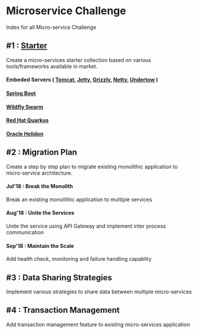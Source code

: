 # Microservice Challenge
Index for all Micro-service Challenge

## #1 : [Starter](https://github.com/ERS-HCL/microservice-starter)
Create a micro-services starter collection based on various tools/frameworks available in market.

#### Embeded Servers ( [Tomcat](https://github.com/ERS-HCL/microservice-starter/tree/master/microservice-starter-tomcat), [Jetty](https://github.com/ERS-HCL/microservice-starter/tree/master/microservice-starter-jetty), [Grizzly](https://github.com/ERS-HCL/microservice-starter/tree/master/microservice-starter-grizzly), [Netty](https://github.com/ERS-HCL/microservice-starter/tree/master/microservice-starter-netty), [Undertow](https://github.com/ERS-HCL/microservice-starter/tree/master/microservice-starter-undertow) )

#### [Spring Boot](https://github.com/ERS-HCL/microservice-starter/tree/master/microservice-starter-springboot)

#### [Wildfly Swarm](https://github.com/ERS-HCL/microservice-starter/tree/master/microservice-starter-wildflyswarm)

#### [Red Hat Quarkus](https://github.com/ERS-HCL/microservice-starter/blob/master/microservice-starter-quarkus)

#### [Oracle Helidon](https://github.com/ERS-HCL/microservice-starter/blob/master/microservice-starter-helidon)

## #2 : Migration Plan
Create a step by step plan to migrate existing monolithic application to micro-service architecture.

#### Jul'18 : Break the Monolith 
Break an existing monolithic application to multiple services 
#### Aug'18 : Unite the Services
Unite the service using API Gateway and implement inter process communication
#### Sep'18 : Maintain the Scale
Add health check, monitoring and failure handling capablity


## #3 : Data Sharing Strategies
Implement various strategies to share data between multiple micro-services


## #4 : Transaction Management
Add transaction management feature to existing micro-services application
